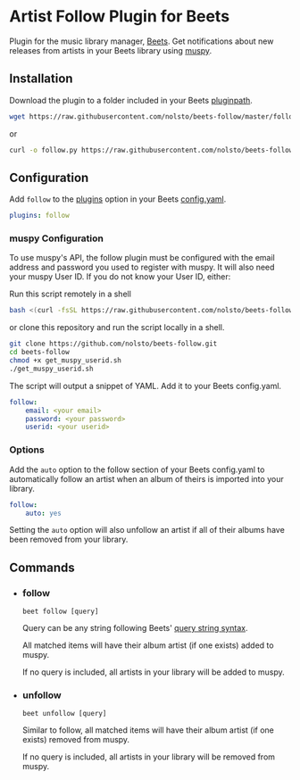 # Artist Follow Plugin for Beets

Plugin for the music library manager, [Beets](http://beets.radbox.org/). Get notifications about new releases from artists in your Beets library using [muspy](https://muspy.com/).

## Installation

Download the plugin to a folder included in your Beets [pluginpath](http://beets.readthedocs.org/en/latest/reference/config.html#pluginpath).
```sh
wget https://raw.githubusercontent.com/nolsto/beets-follow/master/follow.py
```
or
```sh
curl -o follow.py https://raw.githubusercontent.com/nolsto/beets-follow/master/follow.py
```

## Configuration

Add `follow` to the [plugins](http://beets.readthedocs.org/en/latest/plugins/index.html#using-plugins) option in your Beets [config.yaml](http://beets.readthedocs.org/en/latest/reference/config.html).
```yaml
plugins: follow
```

### muspy Configuration

To use muspy's API, the follow plugin must be configured with the email address and password you used to register with muspy. It will also need your muspy User ID. If you do not know your User ID, either:

Run this script remotely in a shell
```sh
bash <(curl -fsSL https://raw.githubusercontent.com/nolsto/beets-follow/master/get_muspy_userid.sh)
```
or clone this repository and run the script locally in a shell.
```sh
git clone https://github.com/nolsto/beets-follow.git
cd beets-follow
chmod +x get_muspy_userid.sh
./get_muspy_userid.sh
```

The script will output a snippet of YAML. Add it to your Beets config.yaml.
```yaml
follow:
    email: <your email>
    password: <your password>
    userid: <your userid>
```

### Options

Add the `auto` option to the follow section of your Beets config.yaml to automatically follow an artist when an album of theirs is imported into your library.
```yaml
follow:
    auto: yes
```

Setting the `auto` option will also unfollow an artist if all of their albums have been removed from your library.

## Commands

- ### follow

  ```beet follow [query]```

  Query can be any string following Beets' [query string syntax](http://beets.readthedocs.org/en/latest/reference/query.html).

  All matched items will have their album artist (if one exists) added to muspy.

  If no query is included, all artists in your library will be added to muspy.

- ### unfollow

  ```beet unfollow [query]```

  Similar to follow, all matched items will have their album artist (if one exists) removed from muspy.

  If no query is included, all artists in your library will be removed from muspy.
